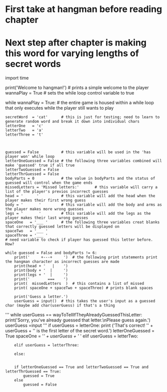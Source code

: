 # First take at hangman before reading chapter
# Next step after chapter is making this word for varying lengths of secret words
import time

print('Welcome to hangman!') # prints a simple welcome to the player
wannaPlay = True             # sets the while loop control variable to true

while wannaPlay = True:      # the entire game is housed within a while loop that only executes while the player still wants to play

    secretWord  = 'cat'      # this is just for testing; need to learn to generate random word and break it down into individual chars
    letterOne   = 'c'
    letterTwo   = 'a'
    letterThree = 't' 


    
    guessed = False          # this variable will be used in the 'has player won' while loop
    letterOneGuessed = False # the following three variables combined will make 'guessed' true if all true
    letterTwoGuessed = False
    letterThrGuessed = False
    bodyParts = 0            # the value in bodyParts and the status of guessed will control when the game ends
    missedLetters = 'Missed letters:'       # this variable will carry a list of the player's previos incorrect guesses
    head = '      '          # this variable will add the head when the player makes their first wrong guess
    body = '       '         # this variable will add the body and arms as the player makes more wrong guesses
    legs = '       '         # this variable will add the legs as the player makes their last wrong guesses
    spaceOne   = '___ '      # the following three variables creat blanks that correctly guessed letters will be displayed on
    spaceTwo   = '___ '
    spaceThree = '___ '
    # need variable to check if player has guessed this letter before. How?
    
    while guessed = False and bodyParts != 6:
        print('     +---+     ')  # the following print statements print the hangman character as incorrect guesses are made
        print(head + '   |    ')
        print(body + '  |     ')
        print(legs + '  |     ')
        print('        ===    ')
        print(  missedLetters  )  # this contains a list of missed 
        print( spaceOne + spaceTwo + spaceThree) # prints blank spaces

        print('Guess a letter.')
        userGuess = input()  # this takes the user's input as a guessed char (maybe add char(userGuess) if that's a thing

'''
        while userGuess == wayToTellIfTheyAlreadyGuessedThisLetter:
            print('Sorry, you've already guessed that letter.\nPlease guess again.')
            userGuess =input
'''
        if userGuess = letterOne:
            print ('That\'s correct! \'' + userGuess + '\' is the first letter of the secret word.')
            letterOneGuessed = True
            spaceOne = '_' + userGuess + '_ '
        elif userGuess = letterTwo:

        elif userGuess = letterThree:

        else:


        if letterOneGuessed == True and letterTwoGuessed == True and letterThrGuessed == True:
            guessed = True
        else
            guessed = False

